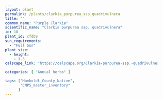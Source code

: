 ```yaml
---
layout: plant                                                              
permalink: /plants/clarkia_purpurea_ssp_quadrivulnera
title: ""
common_name: "Purple Clarkia"
scientific_name: "Clarkia purpurea ssp. quadrivulnera"
id: 18
plant_id: cfdb9 
sun_requirements:
  - "Full Sun"
plant_size:
  - height: 
    - 3.3
calscape_link: "https://calscape.org/Clarkia-purpurea-ssp.-quadrivulnera-(Purple-Clarkia)"

categories: [ "Annual herbs" ]

tags: ["Humboldt_County_Native",
       "CNPS_master_inventory"
      ]
---
```


